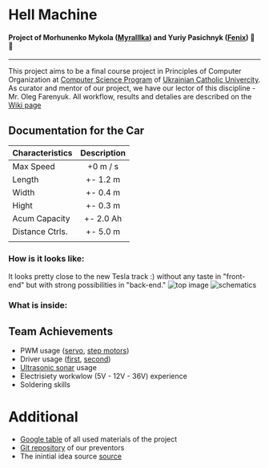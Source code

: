 # Hell Machine

#### Project of Morhunenko Mykola ([Myralllka](https://github.com/Myralllka)) and Yuriy Pasichnyk ([Fenix](https://github.com/Fenix-125)) :ant: :wave:
---

  This project aims to be a final course project in Principles of Computer Organization at [Computer Science Program](http://cs.ucu.edu.ua/en/) of [Ukrainian Catholic Univercity](https://ucu.edu.ua/en/). As curator and mentor of our project, we have our lector of this discipline - Mr. Oleg Farenyuk. All workflow, results and detalies are described on the [Wiki page](https://github.com/Myralllka/hell_machine/wiki)

## Documentation for the Car
| Characteristics | Description |
| --------------- | :---------: |
| Max Speed       | +0 m / s    |
| Length          | +- 1.2 m    |
| Width           | +- 0.4 m    |
| Hight           | +- 0.3 m    |
| Acum Capacity   | +- 2.0 Ah   |
| Distance Ctrls. | +- 5.0 m    |
|                 |             |

### How is it looks like:
  It looks pretty close to the new Tesla track :) without any taste in "front-end" but with strong possibilities in "back-end."
![top image]()
![schematics]()

### What is inside:
<!-- Description and specifications of all elemts on the schematic -->
<!-- #### Motors & Drivers:
There are two types of motors inside: four Brushless DC motors inside wheels and two DC motors for turning the front and back will-pairs independently. Motors inside wheels are just simple BLDC from the hoverboard.<br>
And [here](http://www.handsontec.com/dataspecs/L298N%20Motor%20Driver.pdf) is the datasheet for the driver used to rotate the motor.
<!--
#### Encoders:
Not supported yet
<!--
#### Logic:
Not supported yet
<!--
#### Sensors:
Not supported yet
<!--
#### Power:
We have two batteries 36V for BLDC motors in the wheels and two batteries 12V for everything else.
<!--
#### Magic things(in plans to understand)
Not supported yet
___
<!--
#### ROS
We started working with the Robotic Operation System. -->


## Team Achievements
- PWM usage ([servo](), [step motors]())
- Driver usage ([first](http://grauonline.de/wordpress/?page_id=3122), [second](https://ru.aliexpress.com/item/32950460565.html?spm=a2g0o.detail.1000014.33.280374eaN0gGtG&gps-id=pcDetailBottomMoreOtherSeller&scm=1007.13338.128125.0&scm_id=1007.13338.128125.0&scm-url=1007.13338.128125.0&pvid=e700e67a-c0ac-406b-9729-c6caa390c35d))
- [Ultrasonic sonar]() usage
- Electrisiety workwlow (5V - 12V - 36V) experience
- Soldering skills

# Additional
* [Google table](https://docs.google.com/spreadsheets/d/13Saorbgh8zXmlXp2oCmv79j6O5-RJ3W5ENbF93QNehc/edit?ts=5dde4f19#gid=0) of all used materials of the project<br>
* [Git repository](https://github.com/ucuapps/robert_the_robot) of our preventors<br>
* The inintial idea source [source](https://github.com/NiklasFauth/hoverboard-firmware-hack)<br>
